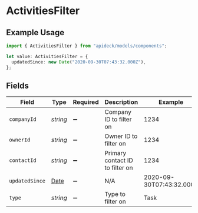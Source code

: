 # ActivitiesFilter

## Example Usage

```typescript
import { ActivitiesFilter } from "apideck/models/components";

let value: ActivitiesFilter = {
  updatedSince: new Date("2020-09-30T07:43:32.000Z"),
};
```

## Fields

| Field                                                                                         | Type                                                                                          | Required                                                                                      | Description                                                                                   | Example                                                                                       |
| --------------------------------------------------------------------------------------------- | --------------------------------------------------------------------------------------------- | --------------------------------------------------------------------------------------------- | --------------------------------------------------------------------------------------------- | --------------------------------------------------------------------------------------------- |
| `companyId`                                                                                   | *string*                                                                                      | :heavy_minus_sign:                                                                            | Company ID to filter on                                                                       | 1234                                                                                          |
| `ownerId`                                                                                     | *string*                                                                                      | :heavy_minus_sign:                                                                            | Owner ID to filter on                                                                         | 1234                                                                                          |
| `contactId`                                                                                   | *string*                                                                                      | :heavy_minus_sign:                                                                            | Primary contact ID to filter on                                                               | 1234                                                                                          |
| `updatedSince`                                                                                | [Date](https://developer.mozilla.org/en-US/docs/Web/JavaScript/Reference/Global_Objects/Date) | :heavy_minus_sign:                                                                            | N/A                                                                                           | 2020-09-30T07:43:32.000Z                                                                      |
| `type`                                                                                        | *string*                                                                                      | :heavy_minus_sign:                                                                            | Type to filter on                                                                             | Task                                                                                          |